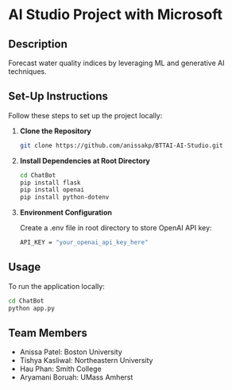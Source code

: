 # AI Studio Project with Microsoft

## Description
Forecast water quality indices by leveraging ML and generative AI techniques.


 ## Set-Up Instructions
Follow these steps to set up the project locally:

1. **Clone the Repository**
   ```bash
   git clone https://github.com/anissakp/BTTAI-AI-Studio.git
   ```

2. **Install Dependencies at Root Directory**
   ```bash
   cd ChatBot
   pip install flask
   pip install openai
   pip install python-dotenv
   ```
3. **Environment Configuration**

   Create a .env file in root directory to store OpenAI API key:
   ```bash
   API_KEY = "your_openai_api_key_here"
   ```

## Usage
To run the application locally:
   ```bash
   cd ChatBot
   python app.py
   ```

## Team Members
- Anissa Patel: Boston University
- Tishya Kasliwal: Northeastern University
- Hau Phan: Smith College
- Aryamani Boruah: UMass Amherst
